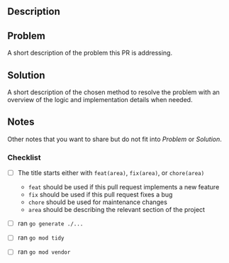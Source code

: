 ## Description

## Problem
A short description of the problem this PR is addressing.

## Solution
A short description of the chosen method to resolve the problem
with an overview of the logic and implementation details when needed.

## Notes
Other notes that you want to share but do not fit into _Problem_ or _Solution_.

### Checklist
- [ ] The title starts either with `feat(area)`, `fix(area)`, or `chore(area)`
  - `feat` should be used if this pull request implements a new feature
  - `fix` should be used if this pull request fixes a bug
  - `chore` should be used for maintenance changes
  - `area` should be describing the relevant section of the project
- [ ] ran `go generate ./...`
- [ ] ran `go mod tidy`
- [ ] ran `go mod vendor`

